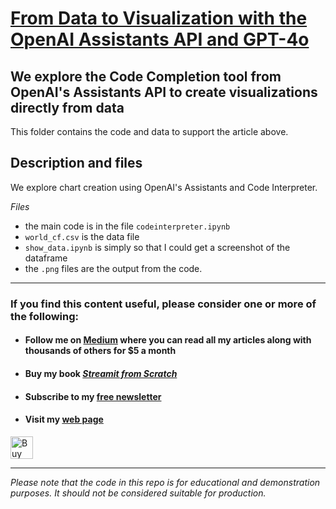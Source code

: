 # [From Data to Visualization with the OpenAI Assistants API and GPT-4o](#link)

## We explore the Code Completion tool from OpenAI's Assistants API to create visualizations directly from data


This folder contains the code and data to support the article above.


## Description and files

We explore chart creation using OpenAI's Assistants and Code Interpreter.

_Files_

- the main code is in the file `codeinterpreter.ipynb`
- ``world_cf.csv`` is the data file
- ``show_data.ipynb`` is simply so that I could get a screenshot of the dataframe
- the `.png` files are the output from the code.


---
### If you find this content useful, please consider one or more of the following:

-  #### Follow me on  [Medium](https://medium.com/@alan-jones) where you can read all my articles along with thousands of others for $5 a month  
-  #### Buy my book [ _Streamit from Scratch_](https://alanjones2.github.io/streamlitfromscratch/)
-  #### Subscribe to my [free newsletter](https://technofile.substack.com/)
-  #### Visit my [web page](alanjones2.github.io)

<a href='https://ko-fi.com/M4M64THKG' target='_blank'><img height='36' style='border:0px;height:36px;' src='https://storage.ko-fi.com/cdn/kofi2.png?v=3' border='0' alt='Buy Me a Coffee at ko-fi.com' /></a>

---

_Please note that the code in this repo is for educational and demonstration purposes. It should not be considered suitable for production._